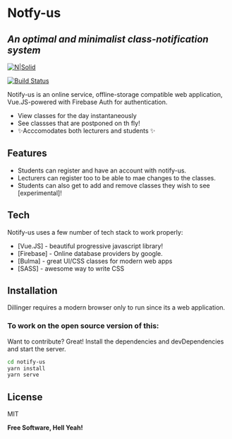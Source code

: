 # Notfy-us
## _An optimal and minimalist class-notification system_

[![N|Solid](https://cldup.com/dTxpPi9lDf.thumb.png)](https://nodesource.com/products/nsolid)

[![Build Status](https://travis-ci.org/joemccann/dillinger.svg?branch=master)](https://travis-ci.org/joemccann/dillinger)

Notify-us is an online service, offline-storage compatible web application,
Vue.JS-powered with Firebase Auth for authentication.

- View classes for the day instantaneously
- See classses that are postponed on th fly!
- ✨Acccomodates both lecturers and  students ✨

## Features

- Students can register and have an account with notify-us.
- Lecturers can register too to be able to mae changes to the classes.
- Students can also get to add and remove classes they wish to see [experimental]!

## Tech

Notify-us uses a few number of tech stack to work properly:

- [Vue.JS] - beautiful progressive javascript library!
- [Firebase] - Online database providers by google.
- [Bulma] - great UI/CSS classes for modern web apps
- [SASS] - awesome way to write CSS

## Installation

Dillinger requires a modern browser only to run since its a web application.

### To work on the open source version of this:
Want to contribute? Great!
Install the dependencies and devDependencies and start the server.

```sh
cd notify-us
yarn install
yarn serve
```


## License

MIT

**Free Software, Hell Yeah!**

[//]: # (These are reference links used in the body of this note and get stripped out when the markdown processor does its job. There is no need to format nicely because it shouldn't be seen. Thanks SO - http://stackoverflow.com/questions/4823468/store-comments-in-markdown-syntax)

   [git-repo-url]: <https://github.com/mod5ied/notify-us>
